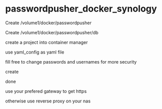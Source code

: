 # passwordpusher_docker_synology

Create /volume1/docker/passwordpusher

Create /volume1/docker/passwordpusher/db

create a project into container manager

use yaml_config as yaml file

fill free to change passwords and usernames for more security

create

done



use your prefered gateway to get https

otherwise use reverse proxy on your nas

